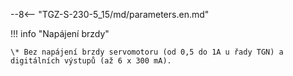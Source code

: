 --8<-- "TGZ-S-230-5_15/md/parameters.en.md"

!!! info "Napájení brzdy"

	\* Bez napájení brzdy servomotoru (od 0,5 do 1A u řady TGN) a digitálních výstupů (až 6 x 300 mA).
